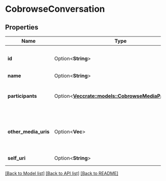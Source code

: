 # CobrowseConversation

## Properties

Name | Type | Description | Notes
------------ | ------------- | ------------- | -------------
**id** | Option<**String**> | The globally unique identifier for the object. | [optional][readonly]
**name** | Option<**String**> |  | [optional]
**participants** | Option<[**Vec<crate::models::CobrowseMediaParticipant>**](CobrowseMediaParticipant.md)> | The list of participants involved in the conversation. | [optional]
**other_media_uris** | Option<**Vec<String>**> | The list of other media channels involved in the conversation. | [optional]
**self_uri** | Option<**String**> | The URI for this object | [optional][readonly]

[[Back to Model list]](../README.md#documentation-for-models) [[Back to API list]](../README.md#documentation-for-api-endpoints) [[Back to README]](../README.md)


